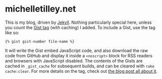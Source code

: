 michelletilley.net
==================

This is my blog, driven by [Jekyll](https://github.com/mojombo/jekyll). Nothing particularly special here, unless you count the [Gist tag](https://github.com/BinaryMuse/brandontilley-blog/blob/master/_plugins/gist_tag.rb) (with caching) I added. To include a Gist, use the tag like so:

    {% gist gist-number file-name %}

It will write the Gist embed JavaScript code, and also download the raw code from GitHub and display it inside a `<noscript>` block for RSS readers and browsers with JavaScript disabled. The contents of the Gists are cached in `_gist_cache` for subsequent builds, and can be cleared with `rake cache:clear`. For more details on the tag, check out [the blog post all about it](http://michelletilley.net/2011/01/31/gist-tag-for-jekyll.html).
